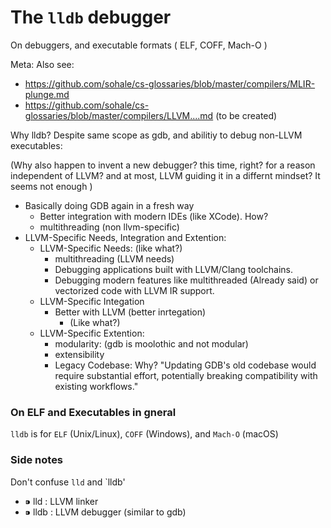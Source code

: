 # The `lldb` debugger
On debuggers, and executable formats ( ELF, COFF, Mach-O )

Meta:
Also see:
* https://github.com/sohale/cs-glossaries/blob/master/compilers/MLIR-plunge.md
* https://github.com/sohale/cs-glossaries/blob/master/compilers/LLVM....md (to be created)

Why lldb? Despite same scope as gdb, and abilitiy to debug non-LLVM executables:

(Why also happen to invent a new debugger? this time, right? for a reason independent of LLVM? and at most, LLVM guiding it in a differnt mindset? It seems not enough )

* Basically doing GDB again in a fresh way
   * Better integration with modern IDEs (like XCode). How?
   * multithreading (non llvm-specific)
* LLVM-Specific Needs, Integration and Extention:
   * LLVM-Specific Needs: (like what?)
      * multithreading (LLVM needs)
      * Debugging applications built with LLVM/Clang toolchains.
      * Debugging modern features like multithreaded (Already said) or vectorized code with LLVM IR support.
   * LLVM-Specific Integation
      * Better with LLVM (better inrtegation)
         * (Like what?)
   * LLVM-Specific Extention:
      * modularity: (gdb is moolothic and not modular)
      * extensibility
      * Legacy Codebase: Why? "Updating GDB's old codebase would require substantial effort, potentially breaking compatibility with existing workflows."


### On ELF and Executables in gneral
`lldb` is for `ELF` (Unix/Linux), `COFF` (Windows), and `Mach-O` (macOS)

### Side notes

Don't confuse `lld` and `lldb'
* ⁍ lld : LLVM linker 
* ⁍ lldb : LLVM debugger (similar to gdb)
